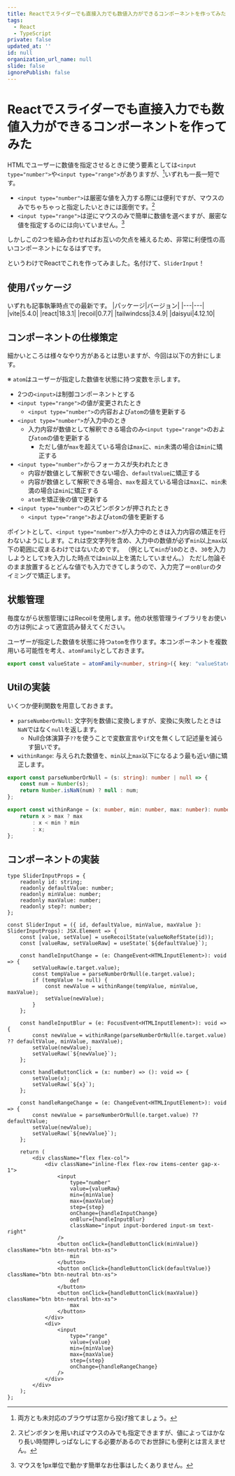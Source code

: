 ```yaml
---
title: Reactでスライダーでも直接入力でも数値入力ができるコンポーネントを作ってみた
tags:
  - React
  - TypeScript
private: false
updated_at: ''
id: null
organization_url_name: null
slide: false
ignorePublish: false
---
```

# Reactでスライダーでも直接入力でも数値入力ができるコンポーネントを作ってみた
HTMLでユーザーに数値を指定させるときに使う要素としては`<input type="number">`や`<input type="range">`がありますが、[^1]いずれも一長一短です。
[^1]: 両方とも未対応のブラウザは窓から投げ捨てましょう。

- `<input type="number">`は厳密な値を入力する際には便利ですが、マウスのみでちゃちゃっと指定したいときには面倒です。[^2]
- `<input type="range">`は逆にマウスのみで簡単に数値を選べますが、厳密な値を指定するのには向いていません。[^3]
[^2]: スピンボタンを用いればマウスのみでも指定できますが、値によってはかなり長い時間押しっぱなしにする必要があるのでお世辞にも便利とは言えません。
[^3]: マウスを1px単位で動かす簡単なお仕事はしたくありません。

しかしこの2つを組み合わせればお互いの欠点を補えるため、非常に利便性の高いコンポーネントになるはずです。

というわけでReactでこれを作ってみました。名付けて、`SliderInput`！

## 使用パッケージ
いずれも記事執筆時点での最新です。
|パッケージ|バージョン|
|---|---|
|vite|5.4.0|
|react|18.3.1|
|recoil|0.7.7|
|tailwindcss|3.4.9|
|daisyui|4.12.10|

## コンポーネントの仕様策定
細かいところは様々なやり方があるとは思いますが、今回は以下の方針にします。

※ `atom`はユーザーが指定した数値を状態に持つ変数を示します。

- 2つの`<input>`は制御コンポーネントとする
- `<input type="range">`の値が変更されたとき
    - `<input type="number">`の内容および`atom`の値を更新する
- `<input type="number">`が入力中のとき
    - 入力内容が数値として解釈できる場合のみ`<input type="range">`のおよび`atom`の値を更新する
        - ただし値が`max`を超えている場合は`max`に、`min`未満の場合は`min`に矯正する
- `<input type="number">`からフォーカスが失われたとき
    - 内容が数値として解釈できない場合、`defaultValue`に矯正する
    - 内容が数値として解釈できる場合、`max`を超えている場合は`max`に、`min`未満の場合は`min`に矯正する
    - `atom`を矯正後の値で更新する
- `<input type="number">`のスピンボタンが押されたとき
    - `<input type="range">`および`atom`の値を更新する

ポイントとして、`<input type="number">`が入力中のときは入力内容の矯正を行わないようにします。これは空文字列を含め、入力中の数値が必ず`min`以上`max`以下の範囲に収まるわけではないためです。
（例として`min`が`10`のとき、`30`を入力しようとして`3`を入力した時点では`min`以上を満たしていません。）
ただし勿論そのまま放置するとどんな値でも入力できてしまうので、入力完了＝`onBlur`のタイミングで矯正します。

## 状態管理
毎度ながら状態管理にはRecoilを使用します。他の状態管理ライブラリをお使いの方は例によって適宜読み替えてください。

ユーザーが指定した数値を状態に持つ`atom`を作ります。本コンポーネントを複数用いる可能性を考え、`atomFamily`としておきます。

```typescript:state.ts
export const valueState = atomFamily<number, string>({ key: "valueState", default: 0 });
```

## Utilの実装
いくつか便利関数を用意しておきます。

- `parseNumberOrNull`: 文字列を数値に変換しますが、変換に失敗したときは`NaN`ではなく`null`を返します。
    - Null合体演算子`??`を使うことで変数宣言や`if`文を無くして記述量を減らす狙いです。
- `withinRange`: 与えられた数値を、`min`以上`max`以下になるよう最も近い値に矯正します。

```typescript:util.ts
export const parseNumberOrNull = (s: string): number | null => {
    const num = Number(s);
    return Number.isNaN(num) ? null : num;
};

export const withinRange = (x: number, min: number, max: number): number => {
    return x > max ? max
        : x < min ? min
        : x;
};
```

## コンポーネントの実装
<!-- ここにbuttonsとかの説明 -->

```tsx:SliderInput.tsx(抜粋)
type SliderInputProps = {
    readonly id: string;
    readonly defaultValue: number;
    readonly minValue: number;
    readonly maxValue: number;
    readonly step?: number;
};

const SliderInput = ({ id, defaultValue, minValue, maxValue }: SliderInputProps): JSX.Element => {
    const [value, setValue] = useRecoilState(valueNoRefState(id));
    const [valueRaw, setValueRaw] = useState(`${defaultValue}`);

    const handleInputChange = (e: ChangeEvent<HTMLInputElement>): void => {
        setValueRaw(e.target.value);
        const tempValue = parseNumberOrNull(e.target.value);
        if (tempValue != null) {
            const newValue = withinRange(tempValue, minValue, maxValue);
            setValue(newValue);
        }
    };

    const handleInputBlur = (e: FocusEvent<HTMLInputElement>): void => {
        const newValue = withinRange(parseNumberOrNull(e.target.value) ?? defaultValue, minValue, maxValue);
        setValue(newValue);
        setValueRaw(`${newValue}`);
    };

    const handleButtonClick = (x: number) => (): void => {
        setValue(x);
        setValueRaw(`${x}`);
    };

    const handleRangeChange = (e: ChangeEvent<HTMLInputElement>): void => {
        const newValue = parseNumberOrNull(e.target.value) ?? defaultValue;
        setValue(newValue);
        setValueRaw(`${newValue}`);
    };

    return (
        <div className="flex flex-col">
            <div className="inline-flex flex-row items-center gap-x-1">
                <input
                    type="number"
                    value={valueRaw}
                    min={minValue}
                    max={maxValue}
                    step={step}
                    onChange={handleInputChange}
                    onBlur={handleInputBlur}
                    className="input input-bordered input-sm text-right"
                />
                <button onClick={handleButtonClick(minValue)} className="btn btn-neutral btn-xs">
                    min
                </button>
                <button onClick={handleButtonClick(defaultValue)} className="btn btn-neutral btn-xs">
                    def
                </button>
                <button onClick={handleButtonClick(maxValue)} className="btn btn-neutral btn-xs">
                    max
                </button>
            </div>
            <div>
                <input
                    type="range"
                    value={value}
                    min={minValue}
                    max={maxValue}
                    step={step}
                    onChange={handleRangeChange}
                />
            </div>
        </div>
    );
};
```